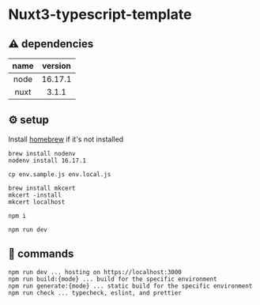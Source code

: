 # Nuxt3-typescript-template

## :warning: dependencies
name|version
:--:|:-----:
node|16.17.1
nuxt|3.1.1


## :gear: setup
Install [homebrew](https://brew.sh/index_ja) if it's not installed
```
brew install nodenv
nodenv install 16.17.1

cp env.sample.js env.local.js

brew install mkcert
mkcert -install
mkcert localhost

npm i

npm run dev
```

## :memo: commands
```
npm run dev ... hosting on https://localhost:3000
npm run build:{mode} ... build for the specific environment
npm run generate:{mode} ... static build for the specific environment
npm run check ... typecheck, eslint, and prettier
```